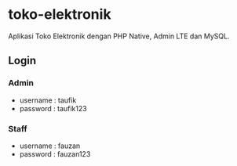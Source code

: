 # toko-elektronik

Aplikasi Toko Elektronik dengan PHP Native, Admin LTE dan MySQL.

## Login

### Admin

-   username : taufik
-   password : taufik123

### Staff

-   username : fauzan
-   password : fauzan123
